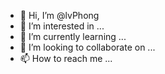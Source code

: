 - 👋 Hi, I’m @lvPhong
- 👀 I’m interested in ...
- 🌱 I’m currently learning ...
- 💞️ I’m looking to collaborate on ...
- 📫 How to reach me ...

<!---
lvPhong/lvPhong is a ✨ special ✨ repository because its `README.md` (this file) appears on your GitHub profile.
You can click the Preview link to take a look at your changes.
--->
